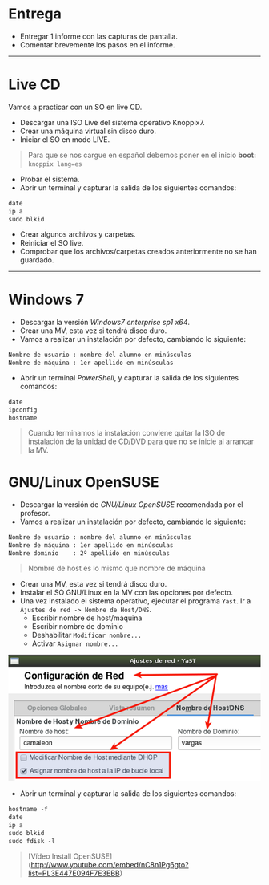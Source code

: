 
# Entrega

* Entregar 1 informe con las capturas de pantalla.
* Comentar brevemente los pasos en el informe.

---

# Live CD

Vamos a practicar con un SO en live CD.
* Descargar una ISO Live del sistema operativo Knoppix7.
* Crear una máquina virtual sin disco duro.
* Iniciar el SO en modo LIVE.

> Para que se nos cargue en español debemos poner en el inicio **boot:**` knoppix lang=es`

* Probar el sistema.
* Abrir un terminal y capturar la salida de los siguientes comandos:
```
date
ip a
sudo blkid
```
* Crear algunos archivos y carpetas.
* Reiniciar el SO live.
* Comprobar que los archivos/carpetas creados anteriormente no se han guardado.

---

# Windows 7

* Descargar la versión *Windows7 enterprise sp1 x64*.
* Crear una MV, esta vez si tendrá disco duro.
* Vamos a realizar un instalación por defecto, cambiando lo siguiente:
```
Nombre de usuario : nombre del alumno en minúsculas
Nombre de máquina : 1er apellido en minúsculas
```
* Abrir un terminal *PowerShell*, y capturar la salida de los siguientes comandos:
```
date
ipconfig
hostname
```

> Cuando terminamos la instalación conviene quitar la ISO de instalación de la unidad
de CD/DVD para que no se inicie al arrancar la MV.

# GNU/Linux OpenSUSE

* Descargar la versión de *GNU/Linux OpenSUSE* recomendada por el profesor.
* Vamos a realizar un instalación por defecto, cambiando lo siguiente:
```
Nombre de usuario : nombre del alumno en minúsculas
Nombre de máquina : 1er apellido en minúsculas
Nombre dominio    : 2º apellido en minúsculas
```
> Nombre de host es lo mismo que nombre de máquina

* Crear una MV, esta vez si tendrá disco duro.
* Instalar el SO GNU/Linux en la MV con las opciones por defecto.
* Una vez instalado el sistema operativo, ejecutar el programa
`Yast`. Ir a `Ajustes de red -> Nombre de Host/DNS`.
    * Escribir nombre de host/máquina
    * Escribir nombre de dominio
    * Deshabilitar `Modificar nombre...`
    * Activar `Asignar nombre...`

![hostname](./images/hostname.png)

* Abrir un terminal y capturar la salida de los siguientes comandos:
```
hostname -f
date
ip a
sudo blkid
sudo fdisk -l
```

> [Vídeo Install OpenSUSE] (http://www.youtube.com/embed/nC8n1Pg6gto?list=PL3E447E094F7E3EBB)
